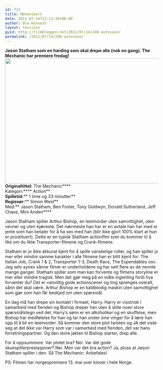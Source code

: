 ```yaml
---
id: 712
title: Mekanikern
date: 2011-07-14T13:13:24+00:00
author: Ole-Kenneth
layout: revision
guid: http://filmbloggen.net/2011/07/14/240-autosave/
permalink: /2011/07/14/240-autosave/
---
```

**Jason Statham som en harding som skal drepe alle (nok en gang). The Mechanic har premiere fredag!**  
[<img class="alignnone size-large wp-image-244" title="the mechanic" src="http://filmbloggen.net/wp-content/uploads//2011/04/the-mechanic-1024x682.jpg" alt="" width="620" height="412" />](http://filmbloggen.net/wp-content/uploads//2011/04/the-mechanic.jpg)  
**Originaltittel:** The Mechanic****  
Kategori:**** Action**  
**Spilletid:**** 1 time og 33 minutter**  
**Regissør:**** Simon West**  
Med:** Jason Statham, Ben Foster, Tony Goldwyn, Donald Sutherland, Jeff Chase, Mini Anden****

Jason Statham spiller Arthur Bishop, en leiemorder uten samvittighet, uten venner og uten kjæreste. Det nærmeste han har er en avtale han har med ei jente som han betaler for å ha sex med han (blir ikke gjort 100% klart at hun er prostituert). Dette er en typisk Statham actionfilm som du kommer til å like om du likte Transporter-filmene og Crank-filmene.

Statham er jo ikke akkurat kjent for å spille vanskelige roller, og han spiller jo mer eller mindre samme karakter i alle filmene han er blitt kjent for: The Italian Job, Crank 1 & 2, Transporter 1-3, Death Race, The Expendables osv. Jeg selv synes sånne filmer er underholdene og har sett flere av de nevnte mange ganger. Statham spiller som man kan forvente og filmens storyline er mer eller mindre tragisk. Men det gjør meg på en måte ingenting fordi hva forventer du? Det er vanvittig gode actionscener og ting sprenges overalt, sånn det skal være. Arthur Bishop er en kaldblodig maskin uten samvittighet som gjør som han får beskjed om uten spørsmål.

En dag må han drepe sin kontakt i firmaet, Harry. Harry er visstnok i samarbeid med fienden og Bishop dreper han uten å stille noen store spørsmålstegn ved det. Harry&#8217;s sønn er en alkoholiker og en skuffelse, men Bishop har medfølelse for han og tar han under sine vinger for å lære han opp til å bli en leiemorder. Så kommer den store plot twisten og JA det viste seg at det ikke var Harry som var i samarbeid med fienden, det var hans forretningspartner. Og den store jakten til Bishop starter, drep alle.

For å oppsummere. Var plotet bra? Nei. Var det gode skuespillerprestasjoner? Nei. Men var det bra action? Ja, pluss at Jason Statham spiller i den. Så The Mechanic: Anbefales!

PS: Filmen har norgespremiere 13. mai over kinoer i hele Norge.